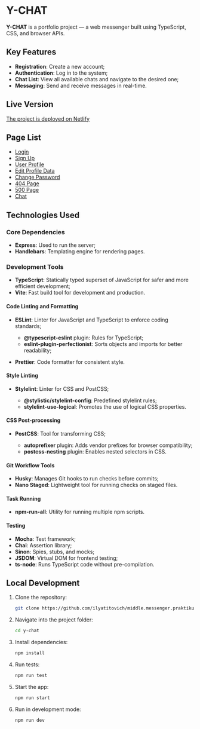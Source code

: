 # Y-CHAT

**Y-CHAT** is a portfolio project — a web messenger built using TypeScript, CSS, and browser APIs.

## Key Features

* **Registration**: Create a new account;
* **Authentication**: Log in to the system;
* **Chat List**: View all available chats and navigate to the desired one;
* **Messaging**: Send and receive messages in real-time.

## Live Version

[The project is deployed on Netlify](https://y-chat.netlify.app/)

## Page List

* [Login](https://y-chat.netlify.app/)
* [Sign Up](https://y-chat.netlify.app/sign-up)
* [User Profile](https://y-chat.netlify.app/settings)
* [Edit Profile Data](https://y-chat.netlify.app/settings/change-data)
* [Change Password](https://y-chat.netlify.app/settings/change-password)
* [404 Page](https://y-chat.netlify.app/404)
* [500 Page](https://y-chat.netlify.app/500)
* [Chat](https://y-chat.netlify.app/messenger)

## Technologies Used

### Core Dependencies

* **Express**: Used to run the server;
* **Handlebars**: Templating engine for rendering pages.

### Development Tools

* **TypeScript**: Statically typed superset of JavaScript for safer and more efficient development;
* **Vite**: Fast build tool for development and production.

#### Code Linting and Formatting

* **ESLint**: Linter for JavaScript and TypeScript to enforce coding standards;

  * **@typescript-eslint** plugin: Rules for TypeScript;
  * **eslint-plugin-perfectionist**: Sorts objects and imports for better readability;
* **Prettier**: Code formatter for consistent style.

#### Style Linting

* **Stylelint**: Linter for CSS and PostCSS;

  * **@stylistic/stylelint-config**: Predefined stylelint rules;
  * **stylelint-use-logical**: Promotes the use of logical CSS properties.

#### CSS Post-processing

* **PostCSS**: Tool for transforming CSS;

  * **autoprefixer** plugin: Adds vendor prefixes for browser compatibility;
  * **postcss-nesting** plugin: Enables nested selectors in CSS.

#### Git Workflow Tools

* **Husky**: Manages Git hooks to run checks before commits;
* **Nano Staged**: Lightweight tool for running checks on staged files.

#### Task Running

* **npm-run-all**: Utility for running multiple npm scripts.

#### Testing

* **Mocha**: Test framework;
* **Chai**: Assertion library;
* **Sinon**: Spies, stubs, and mocks;
* **JSDOM**: Virtual DOM for frontend testing;
* **ts-node**: Runs TypeScript code without pre-compilation.

## Local Development

1. Clone the repository:

   ```bash
   git clone https://github.com/ilyatitovich/middle.messenger.praktikum.yandex.git
   ```

2. Navigate into the project folder:

   ```bash
   cd y-chat
   ```

3. Install dependencies:

   ```bash
   npm install
   ```

4. Run tests:

   ```bash
   npm run test
   ```

5. Start the app:

   ```bash
   npm run start
   ```

6. Run in development mode:

   ```bash
   npm run dev
   ```
